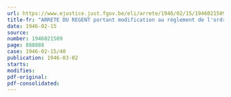 ```yaml
---
url: https://www.ejustice.just.fgov.be/eli/arrete/1946/02/15/1946021509/justel
title-fr: "ARRETE DU REGENT portant modification au règlement de l'ordre de service du tribunal de premiers instance de Mons"
date: 1946-02-15
source:
number: 1946021509
page: 888888
case: 1946-02-15/40
publication: 1946-03-02
starts:
modifies:
pdf-original:
pdf-consolidated:
---
```


